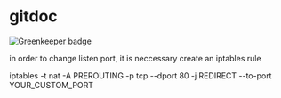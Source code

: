 gitdoc
======

[![Greenkeeper badge](https://badges.greenkeeper.io/ayxos/gitdoc.svg)](https://greenkeeper.io/)

in order to change listen port, it is neccessary create an iptables rule 


iptables -t nat -A PREROUTING -p tcp --dport 80 -j REDIRECT --to-port YOUR_CUSTOM_PORT
